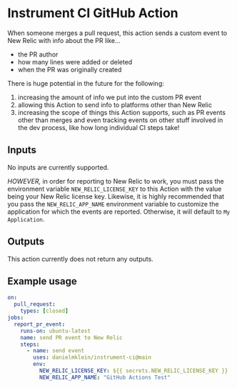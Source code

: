 # Instrument CI GitHub Action

When someone merges a pull request, this action sends a custom event to New Relic with info about the PR like...
* the PR author
* how many lines were added or deleted
* when the PR was originally created



There is huge potential in the future for the following:
1. increasing the amount of info we put into the custom PR event
2. allowing this Action to send info to platforms other than New Relic
3. increasing the scope of things this Action supports, such as PR events other than merges and even tracking events on other stuff involved in the dev process, like how long individual CI steps take!

## Inputs

No inputs are currently supported.

*HOWEVER,* in order for reporting to New Relic to work, you must pass the environment variable `NEW_RELIC_LICENSE_KEY` to this Action with the value being your New Relic license key.
Likewise, it is highly recommended that you pass the `NEW_RELIC_APP_NAME` environment variable to customize the application for which the events are reported. Otherwise, it will default to `My Application`.

## Outputs

This action currently does not return any outputs.

## Example usage
```yaml
on:
  pull_request:
    types: [closed]
jobs:
  report_pr_event:
    runs-on: ubuntu-latest
    name: send PR event to New Relic
    steps:
      - name: send event
        uses: danielmklein/instrument-ci@main
        env:
          NEW_RELIC_LICENSE_KEY: ${{ secrets.NEW_RELIC_LICENSE_KEY }}
          NEW_RELIC_APP_NAME: "GitHub Actions Test"
```